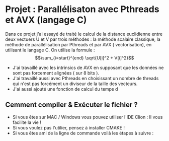 # Projet : Parallélisaton avec Pthreads et AVX  (langage C)

Dans ce projet j'ai essayé de traité le calcul de la distance euclidienne entre deux vectuers U et V par trois méthodes : la méthode scalaire classique, la méthode de parallélisation par Pthreads et par AVX ( vectorisation), en utilisant le langage C.
 On utilise la formule : $$\sum_{i=start}^{end} \sqrt{U[i]^2 + V[i]^2}$$

 - J'ai travaillé avec les intrinsics de AVX en supposant que les données ne sont pas forcement alignées ( sur 8 bits ).
 - J'ai travaillé aussi avec Pthreads en choisissant un nombre de threads qui n'est pas forcément un diviseur de la taille des vecteurs.
 - J'ai aussi ajouté une fonction de calcul du temps d


## Cemment compiler & Exécuter le fichier ? 

* Si vous êtes sur MAC / Windows vous pouvez utiliser l'IDE Clion : Il vous facilite la vie !
* Si vous voulez pas l'utilier, pensez à installer CMAKE !
* Si vous êtes ami de la ligne de commande voilà les étapes à suivre :



